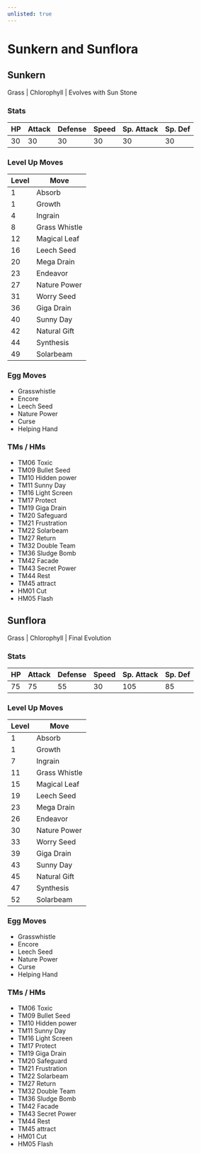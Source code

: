 ```yaml
---
unlisted: true
---
```

# Sunkern and Sunflora

## Sunkern
Grass | Chlorophyll | Evolves with Sun Stone

### Stats
| HP | Attack | Defense | Speed | Sp. Attack | Sp. Def |
|---|---|---|---|---|---|
| 30 | 30 | 30 | 30 | 30 | 30 |

### Level Up Moves
| Level | Move |
|---|---|
| 1 | Absorb |
| 1 | Growth |
| 4 | Ingrain |
| 8 | Grass Whistle |
| 12 | Magical Leaf |
| 16 | Leech Seed |
| 20 | Mega Drain |
| 23 | Endeavor |
| 27 | Nature Power |
| 31 | Worry Seed |
| 36 | Giga Drain |
| 40 | Sunny Day |
| 42 | Natural Gift |
| 44 | Synthesis  |
| 49 | Solarbeam |

### Egg Moves
 - Grasswhistle
 - Encore
 - Leech Seed
 - Nature Power
 - Curse
 - Helping Hand

### TMs / HMs
 - TM06 Toxic
 - TM09 Bullet Seed
 - TM10 Hidden power
 - TM11 Sunny Day
 - TM16 Light Screen
 - TM17 Protect
 - TM19 Giga Drain
 - TM20 Safeguard
 - TM21 Frustration
 - TM22 Solarbeam
 - TM27 Return
 - TM32 Double Team
 - TM36 Sludge Bomb
 - TM42 Facade
 - TM43 Secret Power
 - TM44 Rest
 - TM45 attract
 - HM01 Cut
 - HM05 Flash

## Sunflora
Grass | Chlorophyll | Final Evolution

### Stats
| HP | Attack | Defense | Speed | Sp. Attack | Sp. Def |
|---|---|---|---|---|---|
| 75 | 75 | 55 | 30 | 105 | 85 |

### Level Up Moves
| Level | Move |
|---|---|
| 1 | Absorb |
| 1 | Growth |
| 7 | Ingrain |
| 11 | Grass Whistle |
| 15 | Magical Leaf |
| 19 | Leech Seed |
| 23 | Mega Drain |
| 26 | Endeavor |
| 30 | Nature Power |
| 33 | Worry Seed |
| 39 | Giga Drain |
| 43 | Sunny Day |
| 45 | Natural Gift |
| 47 | Synthesis  |
| 52 | Solarbeam |

### Egg Moves
 - Grasswhistle
 - Encore
 - Leech Seed
 - Nature Power
 - Curse
 - Helping Hand

### TMs / HMs
 - TM06 Toxic
 - TM09 Bullet Seed
 - TM10 Hidden power
 - TM11 Sunny Day
 - TM16 Light Screen
 - TM17 Protect
 - TM19 Giga Drain
 - TM20 Safeguard
 - TM21 Frustration
 - TM22 Solarbeam
 - TM27 Return
 - TM32 Double Team
 - TM36 Sludge Bomb
 - TM42 Facade
 - TM43 Secret Power
 - TM44 Rest
 - TM45 attract
 - HM01 Cut
 - HM05 Flash